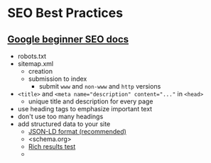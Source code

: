 # SEO Best Practices

## [Google beginner SEO docs](https://developers.google.com/search/docs/beginner/seo-starter-guide)

- robots.txt
- sitemap.xml
  - creation
  - submission to index
    - submit `www` and `non-www` and `http` versions
- `<title>` and `<meta name="description" content="..."` in `<head>`
  - unique title and description for every page
- use heading tags to emphasize important text
- don't use too many headings
- add structured data to your site
  - [JSON-LD format (recommended)](https://json-ld.org/)
  - <schema.org>
  - [Rich results test](https://search.google.com/test/rich-results)
  - 
